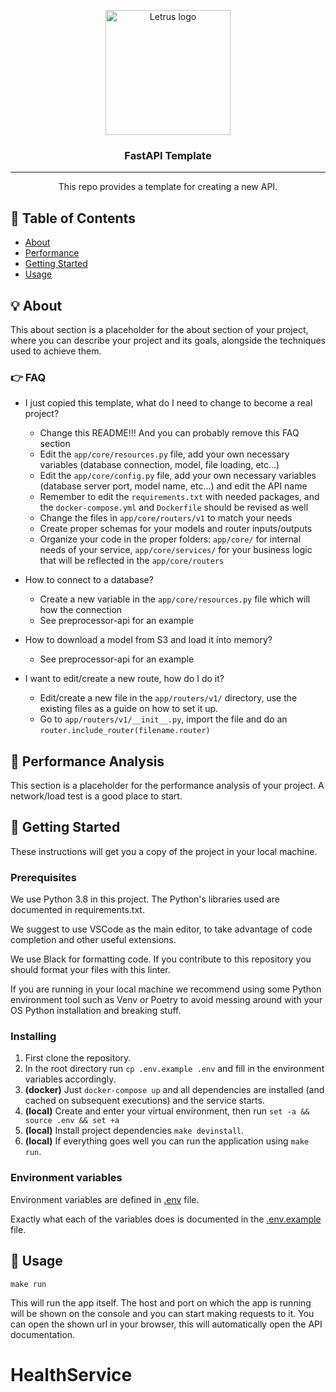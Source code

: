 <p align="center">
  <img width=200px height=200px src="./docs/images/logoLetrus.svg" alt="Letrus logo"></a>
</p>

<h3 align="center">
  <!-- 👉 CHANGE THIS PROJECT TITLE -->
  FastAPI Template
</h3>

---

<p align="center"> 
  <!-- 👉 CHANGE THIS PROJECT DESCRIPTION -->
  This repo provides a template for creating a new API.
  <br> 
</p>

## 📝 Table of Contents

- [About](#about)
- [Performance](#performance)
- [Getting Started](#getting_started)
- [Usage](#usage)

## 💡 About <a name = "about"></a>

<!-- 👉 REPLACE HERE THE "About" DESCRIPTION OF YOUR PROJECT -->

This about section is a placeholder for the about section of your project, where you can describe your project and its goals, alongside the techniques used to achieve them.

### 👉 FAQ

- I just copied this template, what do I need to change to become a real project?
  - Change this README!!! And you can probably remove this FAQ section
  - Edit the `app/core/resources.py` file, add your own necessary variables (database connection, model, file loading, etc...)
  - Edit the `app/core/config.py` file, add your own necessary variables (database server port, model name, etc...) and edit the API name
  - Remember to edit the `requirements.txt` with needed packages, and the `docker-compose.yml` and `Dockerfile` should be revised as well
  - Change the files in `app/core/routers/v1` to match your needs
  - Create proper schemas for your models and router inputs/outputs
  - Organize your code in the proper folders: `app/core/` for internal needs of your service, `app/core/services/` for your business logic that will be reflected in the `app/core/routers`

- How to connect to a database?
  - Create a new variable in the `app/core/resources.py` file which will how the connection
  - See preprocessor-api for an example

- How to download a model from S3 and load it into memory?
  - See preprocessor-api for an example

- I want to edit/create a new route, how do I do it?
  - Edit/create a new file in the `app/routers/v1/` directory, use the existing files as a guide on how to set it up.
  - Go to `app/routers/v1/__init__.py`, import the file and do an `router.include_router(filename.router)`



## 🚀 Performance Analysis <a name = "performance"></a>

This section is a placeholder for the performance analysis of your project. A network/load test is a good place to start.

## 🏁 Getting Started <a name = "getting_started"></a>

These instructions will get you a copy of the project in your local machine.

### Prerequisites

We use Python 3.8 in this project. The Python's libraries used are documented in requirements.txt.

We suggest to use VSCode as the main editor, to take advantage of code completion and other useful extensions.

We use Black for formatting code. If you contribute to this repository you should format your files with this linter.

If you are running in your local machine we recommend using some Python environment tool such as Venv or Poetry to avoid messing around with your OS Python installation and breaking stuff.

### Installing

1. First clone the repository. 
2. In the root directory run `cp .env.example .env` and fill in the environment variables accordingly.
3. **(docker)** Just `docker-compose up` and all dependencies are installed (and cached on subsequent executions) and the service starts.
4. **(local)** Create and enter your virtual environment, then run `set -a && source .env && set +a`
5. **(local)** Install project dependencies `make devinstall`.
6. **(local)** If everything goes well you can run the application using `make run`.

### Environment variables

Environment variables are defined in [.env](.env) file.

Exactly what each of the variables does is documented in the [.env.example](.env.example) file.

## 🎯 Usage <a name="usage"></a>

```
make run
```
This will run the app itself. The host and port on which the app is running will be shown on the console and you can start making requests to it. You can open the shown url in your browser, this will automatically open the API documentation.
# HealthService
